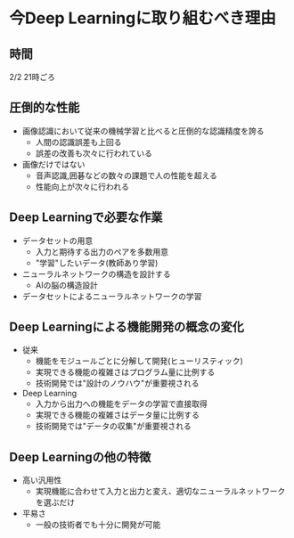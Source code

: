 # 今Deep Learningに取り組むべき理由

## 時間

2/2 21時ごろ

## 圧倒的な性能

- 画像認識において従来の機械学習と比べると圧倒的な認識精度を誇る
    - 人間の認識誤差も上回る
    - 誤差の改善も次々に行われている
- 画像だけではない
    - 音声認識,囲碁などの数々の課題で人の性能を超える
    - 性能向上が次々に行われる　

## Deep Learningで必要な作業

- データセットの用意
    - 入力と期待する出力のペアを多数用意
    - "学習"したいデータ(教師あり学習)
- ニューラルネットワークの構造を設計する
    - AIの脳の構造設計
- データセットによるニューラルネットワークの学習

## Deep Learningによる機能開発の概念の変化

- 従来
    - 機能をモジュールごとに分解して開発(ヒューリスティック)
    - 実現できる機能の複雑さはプログラム量に比例する
    - 技術開発では"設計のノウハウ"が重要視される
- Deep Learning
    - 入力から出力への機能をデータの学習で直接取得
    - 実現できる機能の複雑さはデータ量に比例する
    - 技術開発では"データの収集"が重要視される

## Deep Learningの他の特徴

- 高い汎用性
    - 実現機能に合わせて入力と出力と変え、適切なニューラルネットワークを選ぶだけ
- 平易さ
    - 一般の技術者でも十分に開発が可能